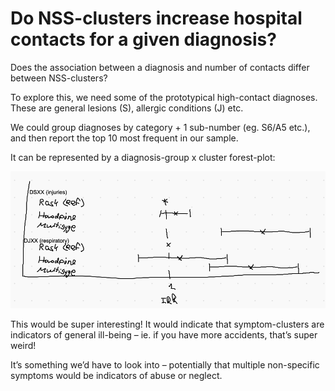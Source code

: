 # Do NSS-clusters increase hospital contacts for a given diagnosis?
Does the association between a diagnosis and number of contacts differ between NSS-clusters?

To explore this, we need some of the prototypical high-contact diagnoses. These are general lesions (S), allergic conditions (J) etc.

We could group diagnoses by category + 1 sub-number (eg. S6/A5 etc.), and then report the top 10 most frequent in our sample.

It can be represented by a diagnosis-group x cluster forest-plot:

![](BearImages/A9F47810-2376-421D-8717-2142E854D1C1-961-000005FB2334FB29/4DDB4D19-9512-444E-A89E-F903CA7AFE19.png)

This would be super interesting! It would indicate that symptom-clusters are indicators of general ill-being – ie. if you have more accidents, that’s super weird! 

It’s something we’d have to look into – potentially that multiple non-specific symptoms would be indicators of abuse or neglect. 

<!-- #work/research-idea/2. shapeable# -->

<!-- {BearID:B85D4834-1080-425B-9563-27455CE8C8A0-961-000005390DE1966F} -->
